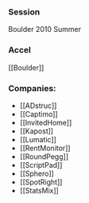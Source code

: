 
### Session
Boulder 2010 Summer

### Accel
[[Boulder]]

### Companies:
- [[ADstruc]]
- [[Captimo]]
- [[InvitedHome]]
- [[Kapost]]
- [[Lumatic]]
- [[RentMonitor]]
- [[RoundPegg]]
- [[ScriptPad]]
- [[Sphero]]
- [[SpotRight]]
- [[StatsMix]]


